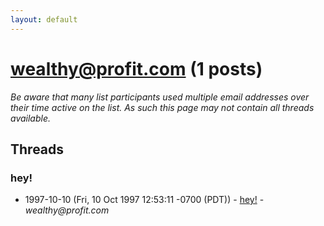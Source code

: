 ```yaml
---
layout: default
---
```


# wealthy@profit.com (1 posts)

_Be aware that many list participants used multiple email addresses over their time active on the list. As such this page may not contain all threads available._

## Threads

### hey!
+ 1997-10-10 (Fri, 10 Oct 1997 12:53:11 -0700 (PDT)) - [hey!](/archive/1997/10/13525c43819d4f6587316d6b0b264524420adf374eb13f4907555413baf6e564) - _wealthy@profit.com_

